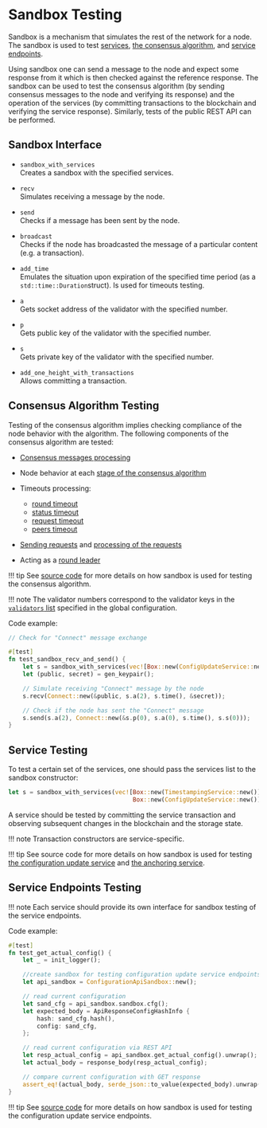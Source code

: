 # Sandbox Testing

Sandbox is a mechanism that simulates the rest of the network for a node.
The sandbox is used to test [services](../architecture/services.md),
[the consensus algorithm](consensus/specification.md),
and [service endpoints](../glossary.md#service-endpoint).

Using sandbox one can send a message to the node and expect some response from it
which is then checked against the reference response. The sandbox can be used to
test the consensus algorithm (by sending consensus messages to the node and
verifying its response) and the operation of the services (by committing
transactions to the blockchain and verifying the service response). Similarly,
tests of the public REST API can be performed.

## Sandbox Interface

- `sandbox_with_services`  
  Creates a sandbox with the specified services.

- `recv`  
  Simulates receiving a message by the node.

- `send`  
  Checks if a message has been sent by the node.

- `broadcast`  
  Checks if the node has broadcasted the message of a particular content
  (e.g. a transaction).

- `add_time`  
  Emulates the situation upon expiration of the specified time period (as a
  `std::time::Duration`struct). Is used for timeouts testing.

- `a`  
  Gets socket address of the validator with the specified number.

- `p`  
  Gets public key of the validator with the specified number.

- `s`  
  Gets private key of the validator with the specified number.

- `add_one_height_with_transactions`  
  Allows committing a transaction.

## Consensus Algorithm Testing

Testing of the consensus algorithm implies checking compliance of the node
behavior with the algorithm. The following components of the consensus
algorithm are tested:

- [Consensus messages processing](consensus/specification.md#message-processing)
- Node behavior at each [stage of the consensus algorithm](consensus/specification.md#consensus-algorithm-stages)
- Timeouts processing:

    - [round timeout](consensus/specification.md#round-timeout-processing)
    - [status timeout](consensus/specification.md#status-timeout-processing)
    - [request timeout](consensus/requests.md#request-timeout)
    - [peers timeout](consensus/requests.md#peers-timeout)

- [Sending requests](consensus/requests.md#sending-requests) and
  [processing of the requests](consensus/requests.md#requests-processing)

- Acting as a [round leader](../architecture/consensus.md#strawman-version)

!!! tip
    See [source code](https://github.com/exonum/exonum-core/blob/master/sandbox/tests/consensus.rs)
    for more details on how sandbox is used for testing the consensus algorithm.

!!! note
    The validator numbers correspond to the validator keys in the
    [`validators` list](../architecture/configuration.md#genesis) specified in
    the global configuration.

Code example:

```rust
// Check for "Connect" message exchange

#[test]
fn test_sandbox_recv_and_send() {
    let s = sandbox_with_services(vec![Box::new(ConfigUpdateService::new())]);
    let (public, secret) = gen_keypair();

    // Simulate receiving "Connect" message by the node
    s.recv(Connect::new(&public, s.a(2), s.time(), &secret));

    // Check if the node has sent the "Connect" message
    s.send(s.a(2), Connect::new(&s.p(0), s.a(0), s.time(), s.s(0)));
}
```

## Service Testing

To test a certain set of the services, one should pass the services list to the
sandbox constructor:

```rust
let s = sandbox_with_services(vec![Box::new(TimestampingService::new()),
                                   Box::new(ConfigUpdateService::new())]);
```

A service should be tested by committing the service transaction and observing
subsequent changes in the blockchain and the storage state.

!!! note
    Transaction constructors are service-specific.

!!! tip
    See source code for more details on how sandbox is used for testing
    [the configuration update service](https://github.com/exonum/exonum-configuration/blob/master/sandbox_tests/src/lib.rs)
    and [the anchoring service](https://github.com/exonum/exonum-btc-anchoring/tree/master/sandbox_tests/tests).

## Service Endpoints Testing

!!! note
    Each service should provide its own interface for sandbox testing of the
    service endpoints.

Code example:

```rust
#[test]
fn test_get_actual_config() {
    let _ = init_logger();

    //create sandbox for testing configuration update service endpoints
    let api_sandbox = ConfigurationApiSandbox::new();

    // read current configuration
    let sand_cfg = api_sandbox.sandbox.cfg();
    let expected_body = ApiResponseConfigHashInfo {
        hash: sand_cfg.hash(),
        config: sand_cfg,
    };

    // read current configuration via REST API
    let resp_actual_config = api_sandbox.get_actual_config().unwrap();
    let actual_body = response_body(resp_actual_config);

    // compare current configuration with GET response
    assert_eq!(actual_body, serde_json::to_value(expected_body).unwrap());
}
```

!!! tip
    See [source code](https://github.com/exonum/exonum-configuration/blob/master/sandbox_tests/src/api_tests.rs)
    for more details on how sandbox is used for testing the configuration update
    service endpoints.
